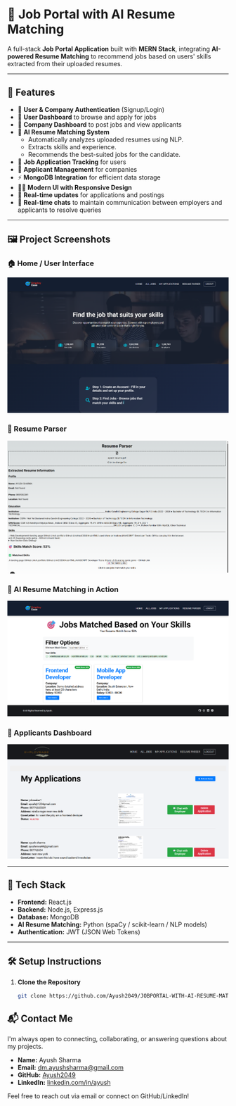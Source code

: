 # 💼 Job Portal with AI Resume Matching

A full-stack **Job Portal Application** built with **MERN Stack**, integrating **AI-powered Resume Matching** to recommend jobs based on users' skills extracted from their uploaded resumes.

---

## 🚀 Features

- 🔐 **User & Company Authentication** (Signup/Login)
- 🧾 **User Dashboard** to browse and apply for jobs
- 🏢 **Company Dashboard** to post jobs and view applicants
- 🧠 **AI Resume Matching System**
  - Automatically analyzes uploaded resumes using NLP.
  - Extracts skills and experience.
  - Recommends the best-suited jobs for the candidate.
- 📄 **Job Application Tracking** for users
- 🧍 **Applicant Management** for companies
- ⚡ **MongoDB Integration** for efficient data storage
- 🧑‍💻 **Modern UI with Responsive Design**
- 💬 **Real-time updates** for applications and postings
-  💬 **Real-time chats** to maintain communication between employers and applicants to resolve queries

---

## 🖼️ Project Screenshots

### 🏠 Home / User Interface
![Screenshot 1](https://github.com/Ayush2049/JOBPORTAL-WITH-AI-RESUME-MATCHING/blob/fbd90a87c1a3bbeb51221511782c8c6ed9145ac2/project-instances/Screenshot%202025-10-19%20003813.png)

### 💼 Resume Parser
![Screenshot 2](https://github.com/Ayush2049/JOBPORTAL-WITH-AI-RESUME-MATCHING/blob/fbd90a87c1a3bbeb51221511782c8c6ed9145ac2/project-instances/Screenshot%202025-10-19%20003905.png)

### 🧠 AI Resume Matching in Action
![Screenshot 3](https://github.com/Ayush2049/JOBPORTAL-WITH-AI-RESUME-MATCHING/blob/fbd90a87c1a3bbeb51221511782c8c6ed9145ac2/project-instances/Screenshot%202025-10-19%20003916.png)

### 🏢 Applicants Dashboard
![Screenshot 4](https://github.com/Ayush2049/JOBPORTAL-WITH-AI-RESUME-MATCHING/blob/fbd90a87c1a3bbeb51221511782c8c6ed9145ac2/project-instances/Screenshot%202025-10-19%20004925.png)

---

## 🧩 Tech Stack

- **Frontend:** React.js  
- **Backend:** Node.js, Express.js  
- **Database:** MongoDB  
- **AI Resume Matching:** Python (spaCy / scikit-learn / NLP models)  
- **Authentication:** JWT (JSON Web Tokens)

---

## 🛠️ Setup Instructions

1. **Clone the Repository**
   ```bash
   git clone https://github.com/Ayush2049/JOBPORTAL-WITH-AI-RESUME-MATCHING.git

## 📬 Contact Me

I'm always open to connecting, collaborating, or answering questions about my projects.  

- **Name:** Ayush Sharma
- **Email:** [dm.ayushsharma@gmail.com](mailto:dm.ayushsharma@gmail.com)  
- **GitHub:** [Ayush2049](https://github.com/Ayush2049)  
- **LinkedIn:** [linkedin.com/in/ayush](https://in.linkedin.com/in/ayush-sharma-8805842ba)  

Feel free to reach out via email or connect on GitHub/LinkedIn!

